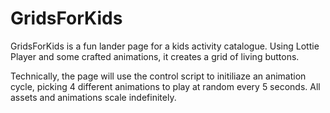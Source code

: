 # GridsForKids

GridsForKids is a fun lander page for a kids activity catalogue. Using Lottie Player and some crafted animations, it creates a grid of living buttons.

Technically, the page will use the control script to initiliaze an animation cycle, picking 4 different animations to play at random every 5 seconds. All assets and animations scale indefinitely. 